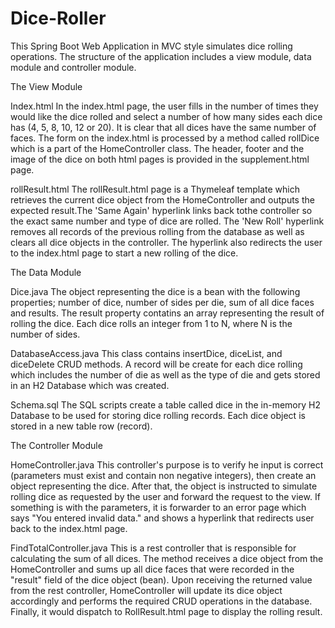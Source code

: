 # Dice-Roller
This Spring Boot Web Application in MVC style simulates dice rolling operations. 
The structure of the application includes a view module, data module and controller module.

The View Module

Index.html
In the index.html page, the user fills in the number of times they would like the dice rolled and select a number 
of how many sides each dice has (4, 5, 8, 10, 12 or 20). It is clear that all dices have the same number of faces.
The form on the index.html is processed by a method called rollDice which is a part of the HomeController class.
The header, footer and the image of the dice on both html pages is provided in the supplement.html page.

rollResult.html
The rollResult.html page is a Thymeleaf template which retrieves the current dice object from the HomeController and
outputs the expected result.The 'Same Again' hyperlink links back tothe controller so the exact same number and type
of dice are rolled. The 'New Roll' hyperlink removes all records of the previous rolling from the database as well as 
clears all dice objects in the controller. The hyperlink also redirects the user to the index.html page to start a new
rolling of the dice.

The Data Module

Dice.java
The object representing the dice is a bean with the following properties; number of dice, number of sides per die,
sum of all dice faces and results. The result property contatins an array representing the result of rolling the dice.
Each dice rolls an integer from 1 to N, where N is the number of sides. 

DatabaseAccess.java
This class contains insertDice, diceList, and diceDelete CRUD methods. A record will be create for each dice rolling which 
includes the number of die as well as the type of die and gets stored in an H2 Database which was created.

Schema.sql
The SQL scripts create a table called dice in the in-memory H2 Database to be used for storing dice rolling records.
Each dice object is stored in a new table row (record).

The Controller Module

HomeController.java
This controller's purpose is to verify he input is correct (parameters must exist and contain non negative integers), then 
create an object representing the dice. After that, the object is instructed to simulate rolling dice as requested by the
user and forward the request to the view. If something is with the parameters, it is forwarder to an error page which says
"You entered invalid data." and shows a hyperlink that redirects user back to the index.html page.

FindTotalController.java
This is a rest controller that is responsible for calculating the sum of all dices. The method receives a dice object from
the HomeController and sums up all dice faces that were recorded in the "result" field of the dice object (bean). Upon receiving 
the returned value from the rest controller, HomeController will update its dice object accordingly and performs the required CRUD
operations in the database. Finally, it would dispatch to RollResult.html page to display the rolling result.
